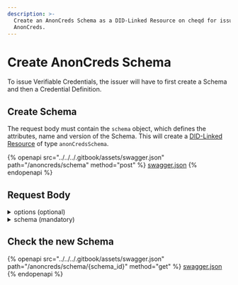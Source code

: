 ```yaml
---
description: >-
  Create an AnonCreds Schema as a DID-Linked Resource on cheqd for issuing
  AnonCreds.
---
```


# Create AnonCreds Schema

To issue Verifiable Credentials, the issuer will have to first create a Schema and then a Credential Definition.

## Create Schema

The request body must contain the `schema` object, which defines the attributes, name and version of the Schema. This will create a [DID-Linked Resource](https://docs.cheqd.io/product/sdk/veramo-plugin/did-linked-resources) of type `anonCredsSchema`.

{% openapi src="../../../.gitbook/assets/swagger.json" path="/anoncreds/schema" method="post" %}
[swagger.json](../../../.gitbook/assets/swagger.json)
{% endopenapi %}

## Request Body

<details>

<summary>options (optional)</summary>

Optional Key-Value pairs of additional options.

</details>

<details>

<summary>schema (mandatory)</summary>

"attrNames": Array of attributes for the schema definition.

"issuerId": Issuer DID, use the did created by the Issuer.

"name": Name of the Schema

"version": Version of the Schema (To update existing Schema, use same name and different version)

</details>

## Check the new Schema

{% openapi src="../../../.gitbook/assets/swagger.json" path="/anoncreds/schema/{schema_id}" method="get" %}
[swagger.json](../../../.gitbook/assets/swagger.json)
{% endopenapi %}







